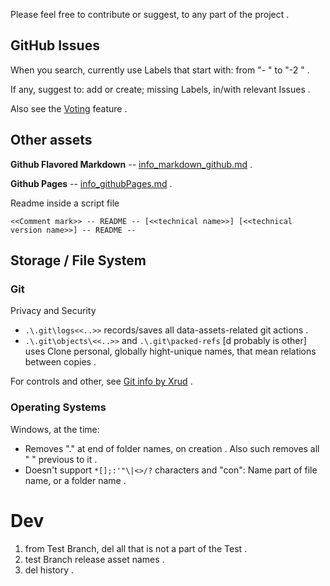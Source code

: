 <!-- [ver_1_1] -->


Please feel free to contribute or suggest, to any part of the project .

## GitHub Issues

When you search, currently use Labels that start with: from "- " to "-2 " .

If any, suggest to: add or create; missing Labels, in/with relevant Issues .

<!-- [dev GitHub\Issues, public . on create, multi-relation Labels selection (for example: "potential bug" + "controls" + "project_1" + "tag_merge_1", or "internal performance" + "controls" + "project_1")] -->

Also see the [Voting](https://github.com/irvnriir/b/issues?q=is%3Aissue+is%3Aopen+sort%3Areactions-%2B1-desc+) feature .


## Other assets

**Github Flavored Markdown** -- [info_markdown_github.md](assets/github_b/info_markdown_github.md) .

**Github Pages** -- [info_githubPages.md](assets/github_b/info_githubPages.md) .

Readme inside a script file
```
<<Comment mark>> -- README -- [<<technical name>>] [<<technical version name>>] -- README --
```


## Storage / File System


### Git

Privacy and Security
* `.\.git\logs<<..>>` records/saves all data-assets-related git actions .
* `.\.git\objects\<<..>>` and `.\.git\packed-refs` [d probably is other] uses Clone personal, globally hight-unique names, that mean relations between copies .

For controls and other, see [Git info by Xrud](system//info_git.md) .


### Operating Systems

Windows, at the time:
* Removes "." at end of folder names, on creation . Also such removes all " " previous to it .
* Doesn't support `*[];:'"\|<>/?` characters and "con": Name part of file name, or a folder name .


# Dev

1. from Test Branch, del all that is not a part of the Test .
2. test Branch release asset names .
3. del history .
